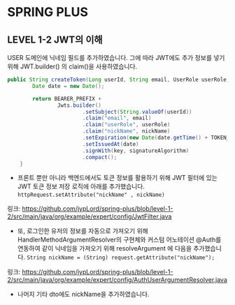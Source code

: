 # SPRING PLUS
## LEVEL 1-2 JWT의 이해
USER 도메인에 닉네임 필드를 추가하였습니다. 그에 따라 JWT에도 추가 정보를 넣기 위해 JWT.builder() 의 claim()을 사용하였습니다.

```java
public String createToken(Long userId, String email, UserRole userRole, String nickName) {
        Date date = new Date();

        return BEARER_PREFIX +
                Jwts.builder()
                        .setSubject(String.valueOf(userId))
                        .claim("email", email)
                        .claim("userRole", userRole)
                        .claim("nickName", nickName)
                        .setExpiration(new Date(date.getTime() + TOKEN_TIME))
                        .setIssuedAt(date) 
                        .signWith(key, signatureAlgorithm) 
                        .compact();
    }
```

- 프론트 뿐만 아니라 백엔드에서도 토큰 정보를 활용하기 위해 JWT 필터에 있는 JWT 토큰 정보 저장 로직에 아래를 추가했습니다.
```httpRequest.setAttribute("nickName" , nickName)```

링크:  https://github.com/jypLord/spring-plus/blob/level-1-2/src/main/java/org/example/expert/config/JwtFilter.java


- 또, 로그인한 유저의 정보를 자동으로 가져오기 위해 HandlerMethodArgumentResolver의 구현체와 커스텀 어노테이션 @Auth를 연동하여 같이 닉네임을 가져오기 위해 resolveArgument 에 다음을 추가했습니다.
   ```String nickName = (String) request.getAttribute("nickName");```
  
링크:  https://github.com/jypLord/spring-plus/blob/level-1-2/src/main/java/org/example/expert/config/AuthUserArgumentResolver.java


- 나머지 기타 dto에도 nickName을 추가하였습니다.




